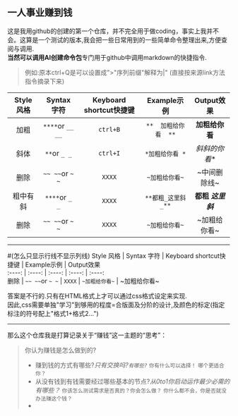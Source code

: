 ## 一人事业赚到钱  
这是我用github的创建的第一个仓库，并不完全用于做coding，事实上我并不会。这算是一个测试的版本,我会把一些日常用到的一些简单命令整理出来,方便查阅与调用.  
**当然可以调用AI创建命令包**专门用于github中调用markdown的快捷指令.  
>例如:原本ctrl+Q是可以设置成">"序列前缀"解释为|"
>(直接按来源link方法指令摘录下来)

  
|  Style 风格   |  Syntax 字符 |  Keyboard shortcut快捷键 |  Example示例 |  Output效果 |  
|  :----:        |  :----:  |  :----:    | :----:    | :----:   |  
|   加粗   |  `****`or `__ __` | `ctrl+B` | `**  加粗给你看  **` | **加粗给你看** |
|   斜体  |  `**`or `_ _` | `ctrl+I` | `*加粗给你看 *` | *斜斜的你看** |  
|   删除   |  `~~ ~~`or `~ ~` | `XXXX` | `~加粗给你看~` | ~中间删除线~ |
|   粗中有斜   |  `****`or `_ _` | `XXXX` | `**都粗_这里斜_**` | **都粗 _这里斜_** |  
|   删除   |  `~~ ~~`or `~ ~` | `XXXX` | `~加粗给你看~` | ~加粗给你看~ |
********

#(怎么只显示行线不显示列线)
  Style 风格   |  Syntax 字符 |  Keyboard shortcut快捷键 |  Example示例 |  Output效果   
  :----:        |  :----:  |  :----:    | :----:    | :----:     
   删除   |  `~~ ~~`or `~ ~` | `XXXX` | `~加粗给你看~` | ~加粗给你看~ 
   
   答案是不行的.只有在HTML格式上才可以通过css格式设定来实现.  
   因此,css需要单独"学习"到够用的程度=合版面及分阶的设计,及颜色的标定(指定标注的符号配上"格式1+格式2...")
********



那么这个仓库我是打算记录关于“赚钱”这一主题的“思考”：  
> 你认为赚钱是怎么做到的?
> - 赚到钱的方式有哪些?_只有交换吗?`有哪些?`_  `你有什么可以选择！` `哪个更适合你？`
> - 从没有钱到有钱需要经过哪些基本的节点?_从0to1你启动运作最少必需的有哪些？_ `你该怎么测试需求是否真的？你会怎么做？`  `你什么都不会，你是否就没办法赚这个钱？`
> - 
